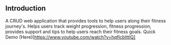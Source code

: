 
## Introduction

A CRUD web application that provides tools to help users along their fitness journey's. Helps users track weight progression, fitness progression, provides support and tips to help users reach their fitness goals. Quick Demo (Here)[https://www.youtube.com/watch?v=hqfIcbIttlQ]
